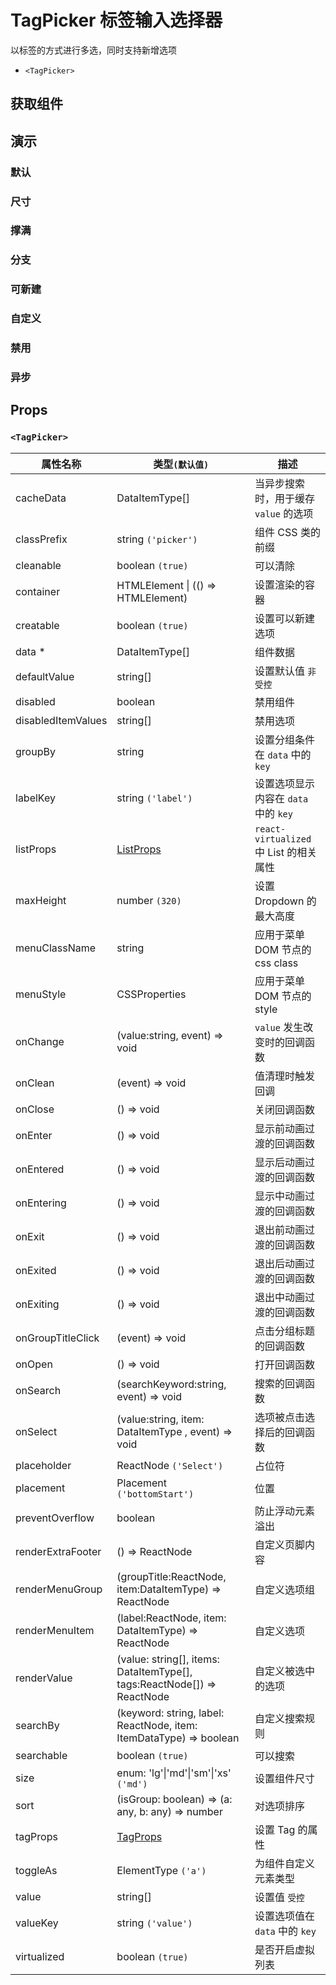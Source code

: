 # TagPicker 标签输入选择器

以标签的方式进行多选，同时支持新增选项

- `<TagPicker>`

## 获取组件

<!--{include:(components/tag-picker/fragments/import.md)}-->

## 演示

### 默认

<!--{include:`basic.md`}-->

### 尺寸

<!--{include:`size.md`}-->

### 撑满

<!--{include:`block.md`}-->

### 分支

<!--{include:`group.md`}-->

### 可新建

<!--{include:`creatable.md`}-->

### 自定义

<!--{include:`custom.md`}-->

### 禁用

<!--{include:`disabled.md`}-->

### 异步

<!--{include:`async.md`}-->

## Props

<!--{include:(_common/types/data-item-type.md)}-->
<!--{include:(_common/types/placement.md)}-->

### `<TagPicker>`

| 属性名称           | 类型`(默认值)`                                                          | 描述                                   |
| ------------------ | ----------------------------------------------------------------------- | -------------------------------------- |
| cacheData          | DataItemType[]                                                          | 当异步搜索时，用于缓存 `value` 的选项  |
| classPrefix        | string `('picker')`                                                     | 组件 CSS 类的前缀                      |
| cleanable          | boolean `(true)`                                                        | 可以清除                               |
| container          | HTMLElement &#124; (() => HTMLElement)                                  | 设置渲染的容器                         |
| creatable          | boolean `(true)`                                                        | 设置可以新建选项                       |
| data \*            | DataItemType[]                                                          | 组件数据                               |
| defaultValue       | string[]                                                                | 设置默认值 `非受控`                    |
| disabled           | boolean                                                                 | 禁用组件                               |
| disabledItemValues | string[]                                                                | 禁用选项                               |
| groupBy            | string                                                                  | 设置分组条件在 `data` 中的 `key`       |
| labelKey           | string `('label')`                                                      | 设置选项显示内容在 `data` 中的 `key`   |
| listProps          | [ListProps][listprops]                                                  | `react-virtualized` 中 List 的相关属性 |
| maxHeight          | number `(320)`                                                          | 设置 Dropdown 的最大高度               |
| menuClassName      | string                                                                  | 应用于菜单 DOM 节点的 css class        |
| menuStyle          | CSSProperties                                                           | 应用于菜单 DOM 节点的 style            |
| onChange           | (value:string, event) => void                                           | `value` 发生改变时的回调函数           |
| onClean            | (event) => void                                                         | 值清理时触发回调                       |
| onClose            | () => void                                                              | 关闭回调函数                           |
| onEnter            | () => void                                                              | 显示前动画过渡的回调函数               |
| onEntered          | () => void                                                              | 显示后动画过渡的回调函数               |
| onEntering         | () => void                                                              | 显示中动画过渡的回调函数               |
| onExit             | () => void                                                              | 退出前动画过渡的回调函数               |
| onExited           | () => void                                                              | 退出后动画过渡的回调函数               |
| onExiting          | () => void                                                              | 退出中动画过渡的回调函数               |
| onGroupTitleClick  | (event) => void                                                         | 点击分组标题的回调函数                 |
| onOpen             | () => void                                                              | 打开回调函数                           |
| onSearch           | (searchKeyword:string, event) => void                                   | 搜索的回调函数                         |
| onSelect           | (value:string, item: DataItemType , event) => void                      | 选项被点击选择后的回调函数             |
| placeholder        | ReactNode `('Select')`                                                  | 占位符                                 |
| placement          | Placement `('bottomStart')`                                             | 位置                                   |
| preventOverflow    | boolean                                                                 | 防止浮动元素溢出                       |
| renderExtraFooter  | () => ReactNode                                                         | 自定义页脚内容                         |
| renderMenuGroup    | (groupTitle:ReactNode, item:DataItemType) => ReactNode                  | 自定义选项组                           |
| renderMenuItem     | (label:ReactNode, item: DataItemType) => ReactNode                      | 自定义选项                             |
| renderValue        | (value: string[], items: DataItemType[], tags:ReactNode[]) => ReactNode | 自定义被选中的选项                     |
| searchBy           | (keyword: string, label: ReactNode, item: ItemDataType) => boolean      | 自定义搜索规则                         |
| searchable         | boolean `(true)`                                                        | 可以搜索                               |
| size               | enum: 'lg'&#124;'md'&#124;'sm'&#124;'xs' `('md')`                       | 设置组件尺寸                           |
| sort               | (isGroup: boolean) => (a: any, b: any) => number                        | 对选项排序                             |
| tagProps           | [TagProps][tagprops]                                                    | 设置 Tag 的属性                        |
| toggleAs           | ElementType `('a')`                                                     | 为组件自定义元素类型                   |
| value              | string[]                                                                | 设置值 `受控`                          |
| valueKey           | string `('value')`                                                      | 设置选项值在 `data` 中的 `key`         |
| virtualized        | boolean `(true)`                                                        | 是否开启虚拟列表                       |

[listprops]: https://github.com/bvaughn/react-virtualized/blob/master/docs/List.md#prop-types
[tagprops]: https://rsuitejs.com/components/tag#Props
